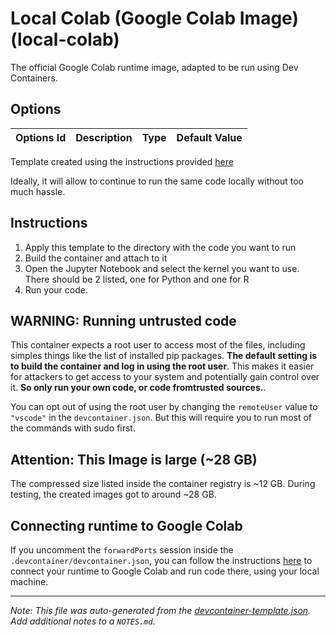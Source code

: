 
# Local Colab (Google Colab Image) (local-colab)

The official Google Colab runtime image, adapted to be run using Dev Containers.

## Options

| Options Id | Description | Type | Default Value |
|-----|-----|-----|-----|


Template created using the instructions provided [here](https://research.google.com/colaboratory/local-runtimes.html)

Ideally, it will allow to continue to run the same code locally without too much hassle.

## Instructions

1. Apply this template to the directory with the code you want to run
2. Build the container and attach to it
3. Open the Jupyter Notebook and select the kernel you want to use. There should be 2 listed, one for Python and one for R
4. Run your code.

## WARNING: Running untrusted code

This container expects a root user to access most of the files, including simples things like the list of installed pip packages. **The default setting is to build the container and log in using the root user**. This makes it easier for attackers to get access to your system and potentially gain control over it. **So only run your own code, or code fromtrusted sources.**.

You can opt out of using the root user by changing the `remoteUser` value to `"vscode"` in the `devcontainer.json`. But this will require you to run most of the commands with sudo first.

## Attention: This Image is large (~28 GB)

The compressed size listed inside the container registry is ~12 GB. During testing, the created images got to around ~28 GB.

## Connecting runtime to Google Colab

If you uncomment the `forwardPorts` session inside the `.devcontainer/devcontainer.json`, you can follow the instructions [here](https://research.google.com/colaboratory/local-runtimes.html) to connect your runtime to Google Colab and run code there, using your local machine.

---

_Note: This file was auto-generated from the [devcontainer-template.json](https://github.com/matheusfvesco/devcontainer-templates/blob/main/src/local-colab/devcontainer-template.json).  Add additional notes to a `NOTES.md`._
